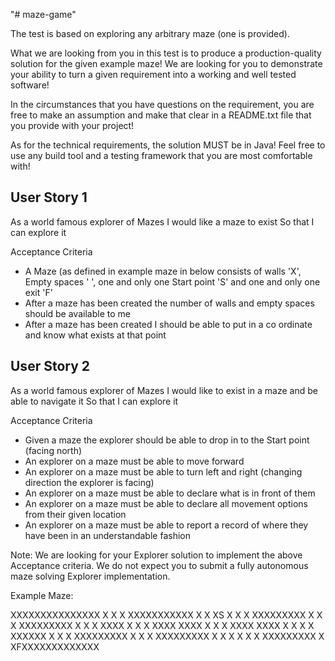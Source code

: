 "# maze-game"

The test is based on exploring any arbitrary maze (one is provided).

What we are looking from you in this test is to produce a production-quality solution for the given example maze! We are looking
for you to demonstrate your ability to turn a given requirement into a working and well tested software!

In the circumstances that you have questions on the requirement, you are free to make an assumption and make that clear
in a README.txt file that you provide with your project!

As for the technical requirements, the solution MUST be in Java! Feel free to use any build tool and a testing framework
that you are most comfortable with!




User Story 1
------------

As a world famous explorer of Mazes I would like a maze to exist
So that I can explore it

Acceptance Criteria

* A Maze (as defined in example maze in below consists of walls 'X', Empty spaces ' ', one and only one Start point 'S' and
one and only one exit 'F'
* After a maze has been created the number of walls and empty spaces should be available to me
* After a maze has been created I should be able to put in a co ordinate and know what exists at that point




User Story 2
------------

As a world famous explorer of Mazes I would like to exist in a maze and be able to navigate it
So that I can explore it

Acceptance Criteria

* Given a maze the explorer should be able to drop in to the Start point (facing north)
* An explorer on a maze must be able to move forward
* An explorer on a maze must be able to turn left and right (changing direction the explorer is facing)
* An explorer on a maze must be able to declare what is in front of them
* An explorer on a maze must be able to declare all movement options from their given location
* An explorer on a maze must be able to report a record of where they have been in an understandable fashion


Note: We are looking for your Explorer solution to implement the above Acceptance criteria. We do not expect you to submit a fully autonomous maze solving Explorer implementation.


Example Maze:

XXXXXXXXXXXXXXX
X             X
X XXXXXXXXXXX X
X XS        X X
X XXXXXXXXX X X
X XXXXXXXXX X X
X XXXX      X X
X XXXX XXXX X X
X XXXX XXXX X X
X X    XXXXXX X
X X XXXXXXXXX X
X X XXXXXXXXX X
X X         X X
X XXXXXXXXX   X
XFXXXXXXXXXXXXX
